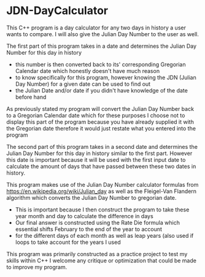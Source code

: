 # JDN-DayCalculator
This C++ program is a day calculator for any two days in history a user wants to compare. I will also give the Julian Day Number to the user as well.

The first part of this program takes in a date and determines the Julian Day Number for this day in history
* this number is then converted back to its' corresponding Gregorian Calendar date which honestly doesn't have much reason
* to know specifically for this program, however knowing the JDN (Julian Day Number) for a given date can be used to find out
* the Julian Date and/or date if you didn't have knowledge of the date before hand

As previously stated my program will convert the Julian Day Number back to a Gregorian Calendar date which for these purposes I 
choose not to display this part of the program because you have already supplied it with the Gregorian date therefore it would just
restate what you entered into the program

The second part of this program takes in a second date and determines the Julian Day Number for this day in history similar
to the first part. However this date is important because it will be used with the first input date to calculate the amount of
days that have passed between these two dates in history. 

This program makes use of the Julian Day Number calculator formulas from https://en.wikipedia.org/wiki/Julian_day as well as the
Fleigel-Van Flandern algorithm which converts the Julian Day Number to gregorian date.
* This is important because I then construct the program to take these year month and day to calculate the difference in days
* Our final answer is constructed using the Rate Die formula which essential shifts February to the end of the year to account
* for the different days of each month as well as leap years (also used if loops to take account for the years I used

This program was primarily constructed as a practice project to test my skills within C++
I welcome any critique or optimization that could be made to improve my program. 
